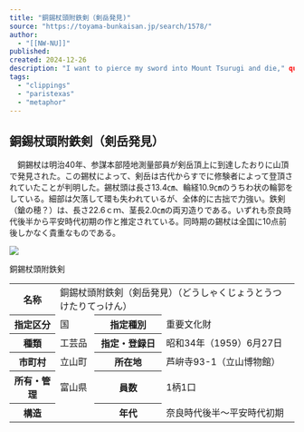 ```yaml
---
title: "銅錫杖頭附鉄剣（剣岳発見)"
source: "https://toyama-bunkaisan.jp/search/1578/"
author:
  - "[[NW-NU]]"
published:
created: 2024-12-26
description: "I want to pierce my sword into Mount Tsurugi and die," quoted by Paris, Texas on the radio.
tags:
  - "clippings"
  - "paristexas"
  - "metaphor"
---
```


## 銅錫杖頭附鉄剣（剣岳発見）

　銅錫杖は明治40年、参謀本部陸地測量部員が剣岳頂上に到達したおりに山頂で発見された。この錫杖によって、剣岳は古代からすでに修験者によって登頂されていたことが判明した。錫杖頭は長さ13.4㎝、輪経10.9㎝のうちわ状の輪郭をしている。細部は欠落して環も失われているが、全体的に古拙で力強い。鉄剣（鎗の穂？）は、長さ22.6ｃｍ、茎長2.0㎝の両刃造りである。いずれも奈良時代後半から平安時代初期の作と推定されている。同時期の錫杖は全国に10点前後しかなく貴重なものである。

![](https://toyama-bunkaisan.jp/_wp/wp-content/uploads/2019/02/67_photo1-500x750.jpg)

銅錫杖頭附鉄剣

<table><tbody><tr><th>名称</th><td colspan="3">銅錫杖頭附鉄剣（剣岳発見）（どうしゃくじょうとうつけたりてっけん）</td></tr><tr><th>指定区分</th><td>国</td><th>指定種別</th><td><span>重要文化財</span></td></tr><tr><th>種類</th><td><span>工芸品</span></td><th>指定・登録日</th><td>昭和34年（1959）6月27日</td></tr><tr><th>市町村</th><td><span>立山町</span></td><th>所在地</th><td>芦峅寺93-1（立山博物館）</td></tr><tr><th>所有・管理</th><td>富山県</td><th>員数</th><td>1柄1口</td></tr><tr><th>構造</th><td></td><th>年代</th><td>奈良時代後半～平安時代初期</td></tr></tbody></table>
